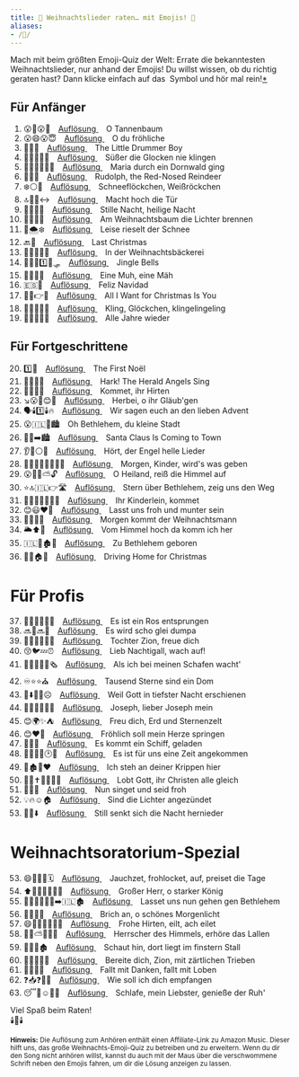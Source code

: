 ```yaml
---
title: 🎄 Weihnachtslieder raten… mit Emojis! 🎅
aliases: 
- /🎄/
---
```


Mach mit beim größten Emoji-Quiz der Welt: Errate die bekanntesten Weihnachtslieder, nur anhand der Emojis!
Du willst wissen, ob du richtig geraten hast? Dann klicke einfach auf das <i class="fa-solid fa-music"></i>&nbsp;Symbol
und hör mal rein!<span></span>[*](#info-affiliate)

## Für Anfänger
1. 😮🎄😮🎄&emsp;[Auflösung <i class="fa-solid fa-music"></i>](https://amzn.to/3RHZnv4)&emsp;<span class="spoiler">O Tannenbaum</span>
2. 😮😄😮😇&emsp;[Auflösung <i class="fa-solid fa-music"></i>](https://amzn.to/3TFK8VR)&emsp;<span class="spoiler">O du fröhliche</span>
3. 🤏🥁👶&emsp;[Auflösung <i class="fa-solid fa-music"></i>](https://amzn.to/3viA1Mq)&emsp;<span class="spoiler">The Little Drummer Boy</span>
4. 🍬🍭🔔🔔🧏&emsp;[Auflösung <i class="fa-solid fa-music"></i>](https://amzn.to/3GVuM8g)&emsp;<span class="spoiler">Süßer die Glocken nie klingen</span>
5. 🤰🌹🌲🌳🚶‍♀️&emsp;[Auflösung <i class="fa-solid fa-music"></i>](https://amzn.to/489vw5A)&emsp;<span class="spoiler">Maria durch ein Dornwald ging</span>
6. 🔴👃🦌&emsp;[Auflösung <i class="fa-solid fa-music"></i>](https://amzn.to/47emQtc)&emsp;<span class="spoiler">Rudolph, the Red-Nosed Reindeer</span>
7. ❄️⚪👗&emsp;[Auflösung <i class="fa-solid fa-music"></i>](https://amzn.to/4aLqwGb)&emsp;<span class="spoiler">Schneeflöckchen, Weißröckchen</span>
8. 🔝🚪🥅↔️&emsp;[Auflösung <i class="fa-solid fa-music"></i>](https://amzn.to/48N9yp5)&emsp;<span class="spoiler">Macht hoch die Tür</span>
9. 🤫🌃😇🌃&emsp;[Auflösung <i class="fa-solid fa-music"></i>](https://amzn.to/3tEnPVQ)&emsp;<span class="spoiler">Stille Nacht, heilige Nacht</span>
10. 🎄💡💡🔥&emsp;[Auflösung <i class="fa-solid fa-music"></i>](https://amzn.to/41yj0tY)&emsp;<span class="spoiler">Am Weihnachtsbaum die Lichter brennen</span>
11. 🤫🌨️❄️&emsp;[Auflösung <i class="fa-solid fa-music"></i>](https://amzn.to/3H08emw)&emsp;<span class="spoiler">Leise rieselt der Schnee</span>
12. 🔙🎄&emsp;[Auflösung <i class="fa-solid fa-music"></i>](https://amzn.to/3NGYr8R)&emsp;<span class="spoiler">Last Christmas</span>
13. 🎄🥧🧁🍰🍪&emsp;[Auflösung <i class="fa-solid fa-music"></i>](https://amzn.to/48aMznL)&emsp;<span class="spoiler">In der Weihnachtsbäckerei</span>
14. 🔔🔔😂1️⃣🐴🛷&emsp;[Auflösung <i class="fa-solid fa-music"></i>](https://amzn.to/3tvmm4g)&emsp;<span class="spoiler">Jingle Bells</span>
15. 🐄🐑📯🌿&emsp;[Auflösung <i class="fa-solid fa-music"></i>](https://amzn.to/3NFjYip)&emsp;<span class="spoiler">Eine Muh, eine Mäh</span>
16. 🇪🇸🎄&emsp;[Auflösung <i class="fa-solid fa-music"></i>](https://amzn.to/3NEqcPA)&emsp;<span class="spoiler">Feliz Navidad</span>
17. 🤲🎄👉👧&emsp;[Auflösung <i class="fa-solid fa-music"></i>](https://amzn.to/41yVsVG)&emsp;<span class="spoiler">All I Want for Christmas Is You</span>
18. 🎵🔔🎶🎵🎶&emsp;[Auflösung <i class="fa-solid fa-music"></i>](https://amzn.to/47g70hM)&emsp;<span class="spoiler">Kling, Glöckchen, klingelingeling</span>
19. 📅📅🔄🏃👶&emsp;[Auflösung <i class="fa-solid fa-music"></i>](https://amzn.to/4ayzINH)&emsp;<span class="spoiler">Alle Jahre wieder</span>

## Für Fortgeschrittene
20. 1️⃣👼&emsp;[Auflösung <i class="fa-solid fa-music"></i>](https://amzn.to/4auIa0z)&emsp;<span class="spoiler">The First Noël</span>
21. 📯👼👼🎤&emsp;[Auflösung <i class="fa-solid fa-music"></i>](https://amzn.to/47bRKCs)&emsp;<span class="spoiler">Hark! The Herald Angels Sing</span>
22. 🏃🐑🧔🧑&emsp;[Auflösung <i class="fa-solid fa-music"></i>](https://amzn.to/3Rs994c)&emsp;<span class="spoiler">Kommet, ihr Hirten</span>
23. ↘️😮🙏😊📯&emsp;[Auflösung <i class="fa-solid fa-music"></i>](https://amzn.to/3GViWL7)&emsp;<span class="spoiler">Herbei, o ihr Gläub'gen</span>
24. 🗣️🕯️1️⃣🕯️🔥&emsp;[Auflösung <i class="fa-solid fa-music"></i>](https://amzn.to/3RTVMeB)&emsp;<span class="spoiler">Wir sagen euch an den lieben Advent</span>
25. 😮🇮🇱🤏🏙️&emsp;<span class="spoiler">Oh Bethlehem, du kleine Stadt</span>
26. 🎅🏃➡️🏙️&emsp;[Auflösung <i class="fa-solid fa-music"></i>](https://amzn.to/3RRITlc)&emsp;<span class="spoiler">Santa Claus Is Coming to Town</span>
27. 👂👼⚪🎶&emsp;[Auflösung <i class="fa-solid fa-music"></i>](https://amzn.to/3viBqma)&emsp;<span class="spoiler">Hört, der Engel helle Lieder</span>
28. 🌅👨‍👩‍👧‍👦👶🎁🎁&emsp;[Auflösung <i class="fa-solid fa-music"></i>](https://amzn.to/48bTzkk)&emsp;<span class="spoiler">Morgen, Kinder, wird's was geben</span>
29. 😮👼🍚⛅🔓&emsp;[Auflösung <i class="fa-solid fa-music"></i>](https://amzn.to/47dAxsD)&emsp;<span class="spoiler">O Heiland, reiß die Himmel auf</span>
30. ⭐🔝🇮🇱👉🛣️&emsp;[Auflösung <i class="fa-solid fa-music"></i>](https://amzn.to/3tweqjg)&emsp;<span class="spoiler">Stern über Bethlehem, zeig uns den Weg</span>
31. 👨‍👩‍👧‍👦👶🏃🏃&emsp;[Auflösung <i class="fa-solid fa-music"></i>](https://amzn.to/3Ry6qX6)&emsp;<span class="spoiler">Ihr Kinderlein, kommet</span>
32. 😊😃❤️🥳&emsp;[Auflösung <i class="fa-solid fa-music"></i>](https://amzn.to/48qCKBV)&emsp;<span class="spoiler">Lasst uns froh und munter sein</span>
33. 🌅🏃🎅🏃&emsp;[Auflösung <i class="fa-solid fa-music"></i>](https://amzn.to/3TDj9ue)&emsp;<span class="spoiler">Morgen kommt der Weihnachtsmann</span>
34. 🌥️⬆️🏃&emsp;[Auflösung <i class="fa-solid fa-music"></i>](https://amzn.to/486N7uX)&emsp;<span class="spoiler">Vom Himmel hoch da komm ich her</span>
35. 🇮🇱🎂🏚️👶&emsp;[Auflösung <i class="fa-solid fa-music"></i>](https://amzn.to/3H09Tsg)&emsp;<span class="spoiler">Zu Bethlehem geboren</span>
36. 🚗🔙🏠🎄&emsp;[Auflösung <i class="fa-solid fa-music"></i>](https://amzn.to/4axLvMb)&emsp;<span class="spoiler">Driving Home for Christmas</span>

# Für Profis
37. 🌹🦘🧑🏼‍🦳🎤&emsp;[Auflösung <i class="fa-solid fa-music"></i>](https://amzn.to/4axlbC0)&emsp;<span class="spoiler">Es ist ein Ros entsprungen</span>
38. 🔜🙈🔜🌃&emsp;[Auflösung <i class="fa-solid fa-music"></i>](https://amzn.to/3vcXmPX)&emsp;<span class="spoiler">Es wird scho glei dumpa</span>
39. 👨‍👩‍👧🇮🇱😃&emsp;[Auflösung <i class="fa-solid fa-music"></i>](https://amzn.to/4769Nu5)&emsp;<span class="spoiler">Tochter Zion, freue dich</span>
40. 😚🐦💤⏰&emsp;[Auflösung <i class="fa-solid fa-music"></i>](https://amzn.to/48yn0Nn)&emsp;<span class="spoiler">Lieb Nachtigall, wach auf!</span>
41. 🐑🐑👮‍♂️👼🗞️&emsp;[Auflösung <i class="fa-solid fa-music"></i>](https://amzn.to/3Ry7FWg)&emsp;<span class="spoiler">Als ich bei meinen Schafen wacht'</span>
42. ♾️⭐⭐⛪&emsp;[Auflösung <i class="fa-solid fa-music"></i>](https://amzn.to/3vj4fyR)&emsp;<span class="spoiler">Tausend Sterne sind ein Dom</span>
43. 👤⬇️🌃🚫☹️&emsp;[Auflösung <i class="fa-solid fa-music"></i>](https://amzn.to/3NG3wOC)&emsp;<span class="spoiler">Weil Gott in tiefster Nacht erschienen</span>
44. 🧔😊🧔🤝🛌👶&emsp;[Auflösung <i class="fa-solid fa-music"></i>](https://amzn.to/3TCpwxH)&emsp;<span class="spoiler">Joseph, lieber Joseph mein</span>
45. 😊🌍✨⛺&emsp;[Auflösung <i class="fa-solid fa-music"></i>](https://amzn.to/3tA209W)&emsp;<span class="spoiler">Freu dich, Erd und Sternenzelt</span>
46. 😊❤️🦘&emsp;[Auflösung <i class="fa-solid fa-music"></i>](https://amzn.to/3v9VreJ)&emsp;<span class="spoiler">Fröhlich soll mein Herze springen</span>
47. 🚢🧳🧳&emsp;[Auflösung <i class="fa-solid fa-music"></i>](https://amzn.to/3Ry8BKg)&emsp;<span class="spoiler">Es kommt ein Schiff, geladen</span>
48.  👨‍👩‍👧‍👦🕑🏁&emsp;[Auflösung <i class="fa-solid fa-music"></i>](https://amzn.to/48wvNiW)&emsp;<span class="spoiler">Es ist für uns eine Zeit angekommen</span>
49. 🧍🏚️👼❤️&emsp;[Auflösung <i class="fa-solid fa-music"></i>](https://amzn.to/3v3UWCT)&emsp;<span class="spoiler">Ich steh an deiner Krippen hier</span>
50. 🙌👤✝️👨‍👩‍👧‍👦&emsp;[Auflösung <i class="fa-solid fa-music"></i>](https://amzn.to/3Ry8YEE)&emsp;<span class="spoiler">Lobt Gott, ihr Christen alle gleich</span>
51. 🎤😊😀&emsp;[Auflösung <i class="fa-solid fa-music"></i>](https://amzn.to/47ruCjT)&emsp;<span class="spoiler">Nun singet und seid froh</span>
52. 💡🔥☺️🏠&emsp;[Auflösung <i class="fa-solid fa-music"></i>](https://amzn.to/3GSRmyj)&emsp;<span class="spoiler">Sind die Lichter angezündet</span>
53. 🤫🌃⬇️&emsp;[Auflösung <i class="fa-solid fa-music"></i>](https://amzn.to/41xMqs8)&emsp;<span class="spoiler">Still senkt sich die Nacht hernieder</span>

# Weihnachtsoratorium-Spezial
53. 😄🤩🙌🏻🗓️&emsp;[Auflösung <i class="fa-solid fa-music"></i>](https://amzn.to/3RVFLEI)&emsp;<span class="spoiler">Jauchzet, frohlocket, auf, preiset die Tage</span>
54. ⬆️👴🏼💪🏼🤴🏼&emsp;[Auflösung <i class="fa-solid fa-music"></i>](https://amzn.to/3vlCsOg)&emsp;<span class="spoiler">Großer Herr, o starker König</span>
55. 🚶🏼‍♀️🚶🏼‍♂️➡️🇮🇱🏚️&emsp;[Auflösung <i class="fa-solid fa-music"></i>](https://amzn.to/3RRMn7g)&emsp;<span class="spoiler">Lasset uns nun gehen gen Bethlehem</span>
56. 🤮😮😊🌄&emsp;[Auflösung <i class="fa-solid fa-music"></i>](https://amzn.to/3TAfD3y)&emsp;<span class="spoiler">Brich an, o schönes Morgenlicht</span>
57. 😄👬🏽🐑🏃🏽‍♂️&emsp;[Auflösung <i class="fa-solid fa-music"></i>](https://amzn.to/3TEqMAq)&emsp;<span class="spoiler">Frohe Hirten, eilt, ach eilet</span>
58. 🤴🏼⛅👂🏼🤪&emsp;[Auflösung <i class="fa-solid fa-music"></i>](https://amzn.to/4avoh9D)&emsp;<span class="spoiler">Herrscher des Himmels, erhöre das Lallen</span>
59. 🧐🛌🌚🏚️&emsp;[Auflösung <i class="fa-solid fa-music"></i>](https://amzn.to/3v9EJMC)&emsp;<span class="spoiler">Schaut hin, dort liegt im finstern Stall</span>
60. 👐🇮🇱😚🌱&emsp;[Auflösung <i class="fa-solid fa-music"></i>](https://amzn.to/3GY1GFf)&emsp;<span class="spoiler">Bereite dich, Zion, mit zärtlichen Trieben</span>
61. 🤸🙏🤸🙌&emsp;[Auflösung <i class="fa-solid fa-music"></i>](https://amzn.to/48vzZiy)&emsp;<span class="spoiler">Fallt mit Danken, fallt mit Loben</span>
62. ❓📥❓🤝👋&emsp;[Auflösung <i class="fa-solid fa-music"></i>](https://amzn.to/3vdI7Gp)&emsp;<span class="spoiler">Wie soll ich dich empfangen</span>
63. 😴💖☺️🧘‍♂️&emsp;[Auflösung <i class="fa-solid fa-music"></i>](https://amzn.to/3NzMx0j)&emsp;<span class="spoiler">Schlafe, mein Liebster, genieße der Ruh'</span>

Viel Spaß beim Raten!  
🕯️👼🕯️

<small>
<a id="info-affiliate"></a>

**Hinweis:** Die Auflösung zum Anhören enthält einen Affiliate-Link zu Amazon Music.
Dieser hilft uns, das große Weihnachts-Emoji-Quiz zu betreiben und zu erweitern.
Wenn du dir den Song nicht anhören willst, kannst du auch mit der Maus über die verschwommene Schrift 
neben den Emojis fahren, um dir die Lösung anzeigen zu lassen.

</small>

